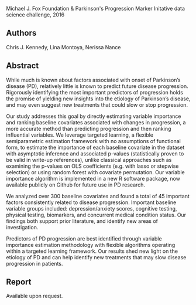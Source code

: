 Michael J. Fox Foundation & Parkinson's Progression Marker Initative data science challenge, 2016

## Authors

Chris J. Kennedy, Lina Montoya, Nerissa Nance

## Abstract

While much is known about factors associated with onset of Parkinson’s disease (PD), relatively little is known to predict future disease progression. Rigorously identifying the most important predictors of progression holds the promise of yielding new insights into the etiology of Parkinson’s disease, and may even suggest new treatments that could slow or stop progression.

Our study addresses this goal by directly estimating variable importance and ranking baseline covariates associated with changes in progression, a more accurate method than predicting progression and then ranking influential variables. We leverage targeted learning, a flexible semiparametric estimation framework with no assumptions of functional form, to estimate the importance of each baseline covariate in the dataset with asymptotic inference  and associated p-values (statistically proven to be valid in write-up references), unlike classical approaches such as examining the p-values on OLS coefficients (e.g. with lasso or stepwise selection) or using random forest with covariate permutation. Our variable importance algorithm is implemented in a new R software package, now available publicly on Github for future use in PD research.

We analyzed over 300 baseline covariates and found a total of 45 important factors consistently related to disease progression.  Important baseline variable groups included: depression/anxiety scores, cognitive testing, physical testing, biomarkers, and concurrent medical condition status.  Our findings both support prior literature, and identify new areas of investigation.

Predictors of PD progression are best identified through variable importance estimation methodology with flexible algorithms operating within a targeted learning framework. Our results shed new light on the etiology of PD and can help identify new treatments that may slow disease progression in patients.
	
## Report
	
Available upon request.
